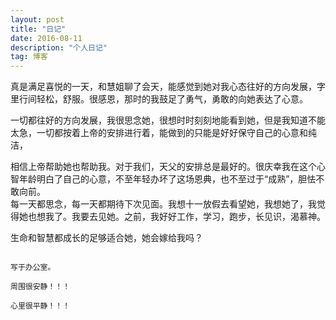```yaml
---
layout: post
title: "日记"
date: 2016-08-11 
description: "个人日记"
tag: 博客 
--- 
```

	
	
	
真是满足喜悦的一天，和慧姐聊了会天，能感觉到她对我心态往好的方向发展，字里行间轻松，舒服。很感恩，那时的我鼓足了勇气，勇敢的向她表达了心意。<br/>

一切都往好的方向发展，我很思念她，很想时时刻刻地能看到她，但是我知道不能太急，一切都按着上帝的安排进行着，能做到的只能是好好保守自己的心意和纯洁，<br/>

相信上帝帮助她也帮助我。对于我们，天父的安排总是最好的。很庆幸我在这个心智年龄明白了自己的心意，不至年轻办坏了这场恩典，也不至过于“成熟”，胆怯不敢向前。
<br/>
每一天都思念，每一天都期待下次见面。我想十一放假去看望她，我想她了，我觉得她也想我了。我要去见她。之前，我好好工作，学习，跑步，长见识，渴慕神。<br/>

生命和智慧都成长的足够适合她，她会嫁给我吗？<br/>
																																 
                                                                                                                        写于办公室。
																																周围很安静！！！
																																心里很平静！！！

